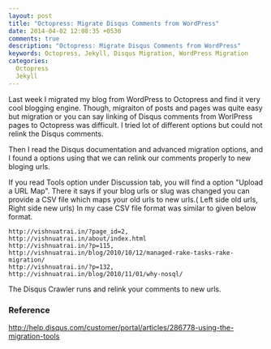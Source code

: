 ```yaml
---
layout: post
title: "Octopress: Migrate Disqus Comments from WordPress"
date: 2014-04-02 12:08:35 +0530
comments: true
description: "Octopress: Migrate Disqus Comments from WordPress"
keywords: Octopress, Jekyll, Disqus Migration, WordPress Migration
categories:
  Octopress
  Jekyll
---
```


Last week I migrated my blog from WordPress to Octopress and find it very cool blogging engine. Though, migraiton of posts and pages was quite easy but migration or you can say linking of Disqus comments from WorlPress pages to Octopress was difficult.<!--more--> I tried lot of different options but could not relink the Disqus comments.


Then I read the Disqus documentation and advanced migration options, and I found a options using that we can relink our comments properly to new bloging urls.


If you read Tools option under Discussion tab, you will find a option "Upload a URL Map". There it says if your blog urls or slug was changed you can provide a CSV file which maps your old urls to new urls.( Left side old urls, Right side new urls)
In my case CSV file format was similar to given below format.


    http://vishnuatrai.in/?page_id=2, http://vishnuatrai.in/about/index.html
    http://vishnuatrai.in/?p=115, http://vishnuatrai.in/blog/2010/10/12/managed-rake-tasks-rake-migration/
    http://vishnuatrai.in/?p=132, http://vishnuatrai.in/blog/2010/11/01/why-nosql/


The Disqus Crawler runs and relink your comments to new urls.

### Reference
http://help.disqus.com/customer/portal/articles/286778-using-the-migration-tools

